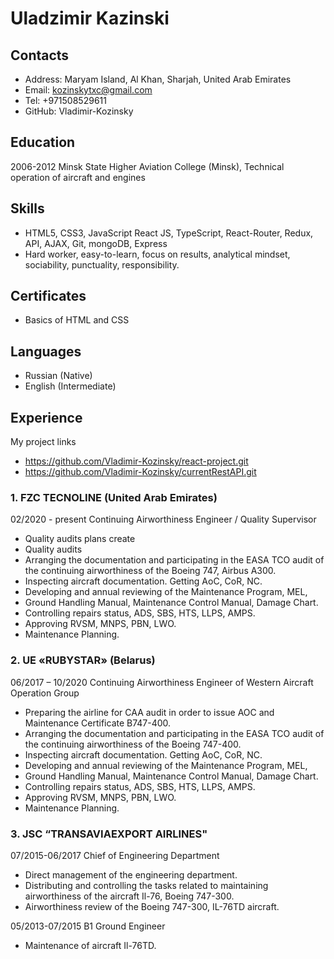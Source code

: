 Uladzimir Kazinski
===============

Contacts
--------
+ Address: Maryam Island, Al Khan, Sharjah, United Arab Emirates
+ Email: kozinskytxc@gmail.com
+ Tel: +971508529611
+ GitHub: Vladimir-Kozinsky

Education
---------
2006-2012
Minsk State Higher Aviation College (Minsk),
Technical operation of aircraft and engines

Skills
------

+ HTML5, CSS3, JavaScript React JS, TypeScript, React-Router, Redux, API, AJAX, Git, mongoDB, Express
+ Hard worker, easy-to-learn, focus on results, analytical mindset, sociability, punctuality, responsibility.

Certificates
--------------
+ Basics of HTML and CSS

Languages
-------------
+ Russian (Native)
+ English (Intermediate)

Experience
--------------

My project links
+  https://github.com/Vladimir-Kozinsky/react-project.git
+ https://github.com/Vladimir-Kozinsky/currentRestAPI.git

### 1. FZC TECNOLINE (United Arab Emirates) 

02/2020 - present
Continuing Airworthiness Engineer / Quality Supervisor
+ Quality audits plans create
+ Quality audits
+ Arranging the documentation and participating in the EASA TCO audit of the continuing airworthiness of the Boeing 747, Airbus A300.
+ Inspecting aircraft documentation. Getting AoC, CoR, NC.
+ Developing and annual reviewing of the Maintenance Program, MEL,
+ Ground Handling Manual, Maintenance Control Manual, Damage Chart.
+ Controlling repairs status, ADS, SBS, HTS, LLPS, AMPS.
+ Approving RVSM, MNPS, PBN, LWO.
+ Maintenance Planning.

### 2. UE «RUBYSTAR» (Belarus)

06/2017 – 10/2020
Continuing Airworthiness Engineer of Western Aircraft Operation Group
+ Preparing the airline for CAA audit in order to issue AOC and Maintenance Certificate B747-400.
+ Arranging the documentation and participating in the EASA TCO audit of the continuing airworthiness of the Boeing 747-400.
+ Inspecting aircraft documentation. Getting AoC, CoR, NC.
+ Developing and annual reviewing of the Maintenance Program, MEL,
+ Ground Handling Manual, Maintenance Control Manual, Damage Chart.
+ Controlling repairs status, ADS, SBS, HTS, LLPS, AMPS.
+ Approving RVSM, MNPS, PBN, LWO.
+ Maintenance Planning.

### 3. JSC “TRANSAVIAEXPORT AIRLINES"

07/2015-06/2017
Chief of Engineering Department
+ Direct management of the engineering department.
+ Distributing and controlling the tasks related to maintaining airworthiness of the aircraft Il-76, Boeing 747-300.
+ Airworthiness review of the Boeing 747-300, IL-76TD aircraft.

05/2013-07/2015
B1 Ground Engineer
+ Maintenance of aircraft Il-76TD.